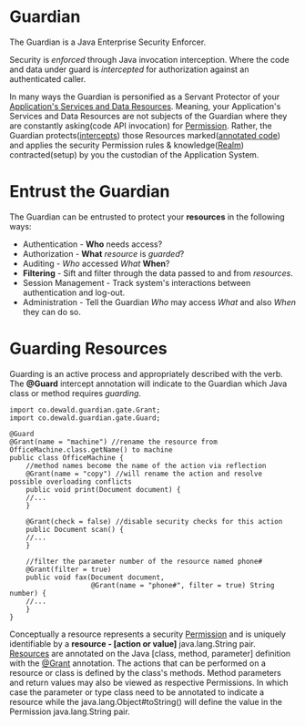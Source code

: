 # Guardian #
The Guardian is a Java Enterprise Security Enforcer.

Security is _enforced_ through Java invocation interception. Where the code and data under guard is _intercepted_ for authorization against an authenticated caller.

In many ways the Guardian is personified as a Servant Protector of your [Application's Services and Data Resources](https://github.com/3venthorizon/guardian/wiki/Resources). Meaning, your Application's Services and Data Resources are not subjects of the Guardian where they are constantly asking(code API invocation) for [Permission](https://github.com/3venthorizon/guardian/blob/master/guardian/core/src/main/java/co/dewald/guardian/realm/Permission.java). Rather, the Guardian protects([intercepts](https://github.com/3venthorizon/guardian/blob/master/guardian/gatekeeper/src/main/java/co/dewald/guardian/gate/Guard.java)) those Resources marked([annotated code](https://github.com/3venthorizon/guardian/blob/master/guardian/gatekeeper/src/main/java/co/dewald/guardian/gate/Grant.java)) and applies the security Permission rules & knowledge([Realm](https://github.com/3venthorizon/guardian/wiki/Resources)) contracted(setup) by you the custodian of the Application System.

# Entrust the Guardian
The Guardian can be entrusted to protect your **resources** in the following ways:
* Authentication - **Who** needs access?
* Authorization - **What** _resource_ is _guarded_?
* Auditing - _Who_ accessed _What_ **When**?
* **Filtering** - Sift and filter through the data passed to and from _resources_.
* Session Management - Track system's interactions between authentication and log-out.
* Administration - Tell the Guardian _Who_ may access _What_ and also _When_ they can do so.

# Guarding Resources
Guarding is an active process and appropriately described with the verb. The **@Guard** intercept annotation will indicate to the Guardian which Java class or method requires _guarding_. 

    import co.dewald.guardian.gate.Grant;
    import co.dewald.guardian.gate.Guard;

    @Guard
    @Grant(name = "machine") //rename the resource from OfficeMachine.class.getName() to machine
    public class OfficeMachine {
        //method names become the name of the action via reflection
        @Grant(name = "copy") //will rename the action and resolve possible overloading conflicts
        public void print(Document document) {
        //...
        }

        @Grant(check = false) //disable security checks for this action
        public Document scan() {
        //...
        }

        //filter the parameter number of the resource named phone# 
        @Grant(filter = true)
        public void fax(Document document, 
                        @Grant(name = "phone#", filter = true) String number) {
        //...
        }
    }

Conceptually a resource represents a security [Permission](https://github.com/3venthorizon/guardian/blob/master/guardian/core/src/main/java/co/dewald/guardian/realm/Permission.java) and is uniquely identifiable by a **resource - [action or value]** java.lang.String pair. [Resources](https://github.com/3venthorizon/guardian/wiki/Resources) are annotated on the Java [class, method, parameter] definition with the [@Grant](https://github.com/3venthorizon/guardian/blob/master/guardian/gatekeeper/src/main/java/co/dewald/guardian/gate/Grant.java) annotation. The actions that can be performed on a resource or class is defined by the class's methods. Method parameters and return values may also be viewed as respective Permissions. In which case the parameter or type class need to be annotated to indicate a resource while the java.lang.Object#toString() will define the value in the Permission java.lang.String pair.

